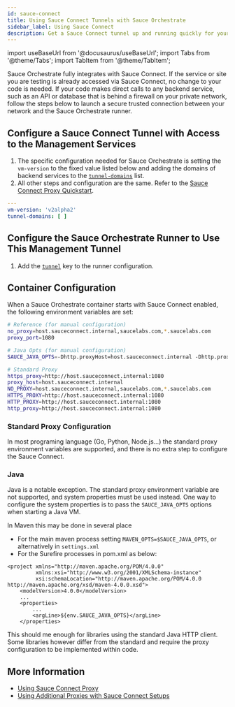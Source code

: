 ```yaml
---
id: sauce-connect
title: Using Sauce Connect Tunnels with Sauce Orchestrate
sidebar_label: Using Sauce Connect
description: Get a Sauce Connect tunnel up and running quickly for your Sauce Orchestrate tests.
---
```


import useBaseUrl from '@docusaurus/useBaseUrl';
import Tabs from '@theme/Tabs';
import TabItem from '@theme/TabItem';

Sauce Orchestrate fully integrates with Sauce Connect. If the service or site you are testing is already accessed via Sauce Connect, no change to your code is needed.
If your code makes direct calls to any backend service, such as an API or database that is behind a firewall on your private network, follow the steps below to launch a secure trusted connection between your network and the Sauce Orchestrate runner.




## Configure a Sauce Connect Tunnel with Access to the Management Services

1.  The specific configuration needed for Sauce Orchestrate is setting the `vm-version` to the fixed value listed below and adding the domains of backend services to the [`tunnel-domains`](/dev/cli/sauce-connect-proxy/#--tunnel-domains) list.
2.  All other steps and configuration are the same. Refer to the [Sauce Connect Proxy Quickstart](/secure-connections/sauce-connect/quickstart/).


```yaml
---
vm-version: 'v2alpha2'
tunnel-domains: [ ]
```

## Configure the Sauce Orchestrate Runner to Use This Management Tunnel

1. Add the [`tunnel`](/orchestrate/saucectl-configuration/#tunnel) key to the runner configuration.

## Container Configuration

When a Sauce Orchestrate container starts with Sauce Connect enabled, the following 
environment variables are set:

```bash
# Reference (for manual configuration)
no_proxy=host.sauceconnect.internal,saucelabs.com,*.saucelabs.com
proxy_port=1080

# Java Opts (for manual configuration)
SAUCE_JAVA_OPTS=-Dhttp.proxyHost=host.sauceconnect.internal -Dhttp.proxyPort=1080 -Dhttps.proxyHost=host.sauceconnect.internal -Dhttps.proxyPort=1080 -Dhttp.nonProxyHosts=host.sauceconnect.internal|saucelabs.com|*.saucelabs.com

# Standard Proxy 
https_proxy=http://host.sauceconnect.internal:1080
proxy_host=host.sauceconnect.internal
NO_PROXY=host.sauceconnect.internal,saucelabs.com,*.saucelabs.com
HTTPS_PROXY=http://host.sauceconnect.internal:1080
HTTP_PROXY=http://host.sauceconnect.internal:1080
http_proxy=http://host.sauceconnect.internal:1080
```

### Standard Proxy Configuration

In most programing language (Go, Python, Node.js...) the standard proxy environment
variables are supported, and there is no extra step to configure the 
Sauce Connect.

### Java

Java is a notable exception. The standard proxy environment variable are not
supported, and system properties must be used instead. One way to configure
the system properties is to pass the `SAUCE_JAVA_OPTS` options when starting
a Java VM.

In Maven this may be done in several place
- For the main maven process setting `MAVEN_OPTS=$SAUCE_JAVA_OPTS`, or alternatively
  in `settings.xml`
- For the Surefire processes in  pom.xml as below:
```
<project xmlns="http://maven.apache.org/POM/4.0.0"
         xmlns:xsi="http://www.w3.org/2001/XMLSchema-instance"
         xsi:schemaLocation="http://maven.apache.org/POM/4.0.0 http://maven.apache.org/xsd/maven-4.0.0.xsd">
    <modelVersion>4.0.0</modelVersion>
    ...
    <properties>
        ...
        <argLine>${env.SAUCE_JAVA_OPTS}</argLine>
    </properties>
```

This should me enough for libraries using the standard Java HTTP client. Some libraries
however differ from the standard and require the proxy configuration to be implemented
within code.

## More Information

- [Using Sauce Connect Proxy](/secure-connections/sauce-connect)
- [Using Additional Proxies with Sauce Connect Setups](/secure-connections/sauce-connect/setup-configuration/additional-proxies)
